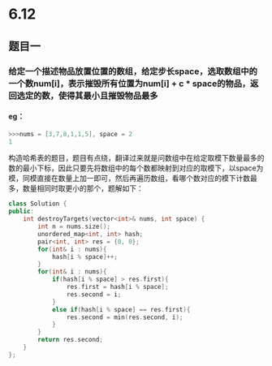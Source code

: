 # 6.12
## 题目一
### 给定一个描述物品放置位置的数组，给定步长space，选取数组中的一个数num[i]，表示摧毁所有位置为num[i] + c * space的物品，返回选定的数，使得其最小且摧毁物品最多
#### eg：
```c++
>>>nums = [3,7,8,1,1,5], space = 2
1
```
构造哈希表的题目，题目有点绕，翻译过来就是问数组中在给定取模下数量最多的数的最小下标，因此只要先将数组中的每个数都映射到对应的取模下，以space为模，同模直接在数量上加一即可，然后再遍历数组，看哪个数对应的模下计数最多，数量相同时取更小的那个，题解如下：
```c++
class Solution {
public:
    int destroyTargets(vector<int>& nums, int space) {
        int n = nums.size();
        unordered_map<int, int> hash;
        pair<int, int> res = {0, 0};
        for(int& i : nums){
            hash[i % space]++;
        }
        for(int& i : nums){
            if(hash[i % space] > res.first){
                res.first = hash[i % space];
                res.second = i;
            }
            else if(hash[i % space] == res.first){
                res.second = min(res.second, i);
            }
        }
        return res.second;
    }
};
```

<!--stackedit_data:
eyJoaXN0b3J5IjpbMzM0NDU4MTMyLDY3NTU1NjcxNCwxNjkzOD
A3ODUxXX0=
-->